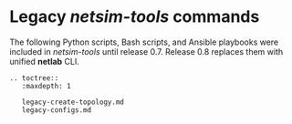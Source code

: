 # Legacy _netsim-tools_ commands

The following Python scripts, Bash scripts, and Ansible playbooks were included in _netsim-tools_ until release 0.7. Release 0.8 replaces them with unified **netlab** CLI.

```eval_rst
.. toctree::
   :maxdepth: 1

   legacy-create-topology.md
   legacy-configs.md
```
